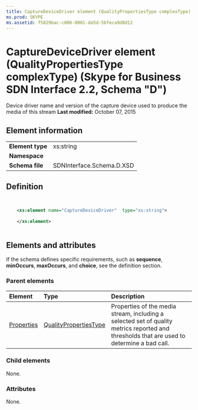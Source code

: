```yaml
---
title: CaptureDeviceDriver element (QualityPropertiesType complexType) (Skype for Business SDN Interface 2.2, Schema "D")
ms.prod: SKYPE
ms.assetid: f5829bac-c006-8001-da5d-5bfeca9d8d12
---
```



# CaptureDeviceDriver element (QualityPropertiesType complexType) (Skype for Business SDN Interface 2.2, Schema "D")
Device driver name and version of the capture device used to produce the media of this stream 
 **Last modified:** October 07, 2015
  
    
    


## Element information


|||
|:-----|:-----|
|**Element type**|xs:string |
|**Namespace**||
|**Schema file**|SDNInterface.Schema.D.XSD |
   

## Definition


```XML


    <xs:element name="CaptureDeviceDriver"  type="xs:string">
    
    </xs:element>
  
```


## Elements and attributes

If the schema defines specific requirements, such as **sequence**, **minOccurs**, **maxOccurs**, and **choice**, see the definition section. 
  
    
    

### Parent elements



|**Element**|**Type**|**Description**|
|:-----|:-----|:-----|
| [Properties](properties-element-qualitytype-complextype.md)| [QualityPropertiesType](qualitypropertiestype-complextype.md)|Properties of the media stream, including a selected set of quality metrics reported and thresholds that are used to determine a bad call. |
   

### Child elements

None. 
  
    
    

### Attributes

None. 
  
    
    

